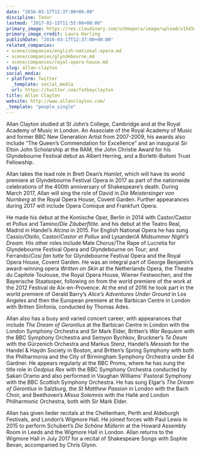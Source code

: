```yaml
---
date: "2016-03-17T12:37:00+00:00"
discipline: Tenor
lastmod: "2017-03-15T11:55:00+00:00"
primary_image: https://res.cloudinary.com/schmopera/image/upload/v1545409169/media/webhook-uploads/1489578703202/Allan-Clayton_image1-c_Laura-Harling.JPG.JPG
primary_image_credit: Laura Harling
publishDate: "2016-03-17T12:37:00+00:00"
related_companies:
- scene/companies/english-national-opera.md
- scene/companies/glyndebourne.md
- scene/companies/royal-opera-house.md
slug: allan-clayton
social_media:
- platform: Twitter
  _template: social_media
  url: https://twitter.com/fatboyclayton
title: Allan Clayton
website: http://www.allanclayton.com/
_template: "people_single"
---
```


Allan Clayton studied at St John’s College, Cambridge and at the Royal Academy of Music in London. An Associate of the Royal Academy of Music and former BBC New Generation Artist from 2007-2009, his awards also include “The Queen’s Commendation for Excellence” and an inaugural Sir Elton John Scholarship at the RAM, the John Christie Award for his Glyndebourne Festival debut as Albert Herring, and a Borletti-Buitoni Trust Fellowship.

Allan takes the lead role in Brett Dean’s *Hamlet*, which will have its world premiere at Glyndebourne Festival Opera in 2017 as part of the nationwide celebrations of the 400th anniversary of Shakespeare’s death. During March 2017, Allan will sing the role of David in *Die Meistersinger von Nurnberg* at the Royal Opera House, Covent Garden. Further appearances during 2017 will include Opera Comique and Frankfurt Opera.

He made his debut at the Komische Oper, Berlin in 2014 with Castor/Castor et Pollux and Tamino/*Die Zäuberflöte*. and his debut at the Teatro Real, Madrid in Handel’s *Alcina* in 2015. For English National Opera he has sung Cassio/*Otello*, Castor/*Castor et Pollux* and Lysander/*A Midsummer Night’s Dream*. His other roles include Male Chorus/The Rape of Lucretia for Glyndebourne Festival Opera and Glyndebourne on Tour; and Ferrando/*Cosi fan tutte* for Glyndebourne Festival Opera and the Royal Opera House, Covent Garden. He was an integral part of George Benjamin’s award-winning opera *Written on Skin* at the Netherlands Opera, the Theatre du Capitole Toulouse, the Royal Opera House, Wiener Festwochen, and the Bayerische Staatsoper, following on from the world premiere of the work at the 2012 Festival de Aix-en-Provence. At the end of 2016 he took part in the world premiere of Gerald Barry’s *Alice’s Adventures Under Ground* in Los Angeles and then the European premiere at the Barbican Centre in London with Britten Sinfonia, conducted by Thomas Ades.

Allan also has a busy and varied concert career, with appearances that include *The Dream of Gerontius* at the Barbican Centre in London with the London Symphony Orchestra and Sir Mark Elder, Britten’s *War Requiem* with the BBC Symphony Orchestra and Semyon Bychkov, Bruckner’s *Te Deum* with the Gürzenich Orchestra and Markus Stenz, Handel’s *Messiah* for the Handel & Haydn Society in Boston, and Britten’s Spring Symphony with both the Philharmonia and the City of Birmingham Symphony Orchestra under Ed Gardner. He appears regularly at the BBC Proms, where he has sung the title role in *Oedpius Rex* with the BBC Symphony Orchestra conducted by Sakari Oramo and also performed in Vaughan Williams’ Pastoral Symphony with the BBC Scottish Symphony Orchestra. He has sung Elgar’s *The Dream of Gerontius* in Salzburg, the *St Matthew Passion* in London with the Bach Choir, and Beethoven’s *Missa Solemnis* with the Hallé and London Philharmonic Orchestra, both with Sir Mark Elder.

Allan has given lieder recitals at the Cheltenham, Perth and Aldeburgh Festivals, and London’s
Wigmore Hall. He joined forces with Paul Lewis in 2015 to perform Schubert’s *Die Schöne Müllerin* at the Howard Assembly Room in Leeds and the Wigmore Hall in London. Allan returns to the Wigmore Hall in July 2017 for a recital of Shakespeare Songs with Sophie Bevan, accompanied by Chris Glynn.
